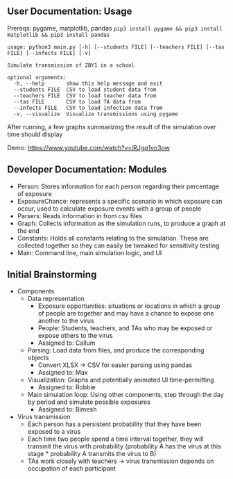 User Documentation: Usage
---
Prereqs: pygame, matplotlib, pandas
`pip3 install pygame && pip3 install matplotlib && pip3 install pandas`

```
usage: python3 main.py [-h] [--students FILE] [--teachers FILE] [--tas FILE] [--infects FILE] [-v]

Simulate transmission of ZBY1 in a school

optional arguments:
  -h, --help       show this help message and exit
  --students FILE  CSV to load student data from
  --teachers FILE  CSV to load teacher data from
  --tas FILE       CSV to load TA data from
  --infects FILE   CSV to load infection data from
  -v, --visualize  Visualize transmissions using pygame
```

After running, a few graphs summarizing the result of the simulation over time should display

Demo: https://www.youtube.com/watch?v=iRJgq1vo3ow

Developer Documentation: Modules
---
* Person: Stores information for each person regarding their percentage of exposure
* ExposureChance: represents a specific scenario in which exposure can occur, used to calculate exposure events with a group of people
* Parsers: Reads information in from csv files
* Graph: Collects information as the simulation runs, to produce a graph at the end
* Constants: Holds all constants relating to the simulation. These are collected together so they can easily be tweaked for sensitivity testing
* Main: Command line, main simulation logic, and UI


Initial Brainstorming
---
* Components
    * Data representation
        * Exposure opportunities: situations or locations in which a group of people are together and may have a chance to expose one another to the virus
        * People: Students, teachers, and TAs who may be exposed or expose others to the virus
        * Assigned to: Callum
    * Parsing: Load data from files, and produce the corresponding objects
        * Convert XLSX -> CSV for easier parsing using pandas
        * Assigned to: Max
    * Visualization: Graphs and potentially animated UI time-permitting
        * Assigned to: Robbie
    * Main simulation loop: Using other components, step through the day by period and simulate possible exposures
        * Assigned to: Bimesh
* Virus transmission
    * Each person has a persistent probability that they have been exposed to a virus
    * Each time two people spend a time interval together, they will transmit the virus with probability (probability A has the virus at this stage \* probability A transmits the virus to B)
    * TAs work closely with teachers -> virus transmission depends on occupation of each participant
